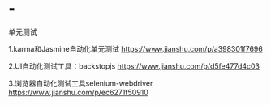 # -
单元测试

1.karma和Jasmine自动化单元测试
https://www.jianshu.com/p/a398301f7696

2.UI自动化测试工具：backstopjs
https://www.jianshu.com/p/d5fe477d4c03

3.浏览器自动化测试工具selenium-webdriver
https://www.jianshu.com/p/ec6271f50910
